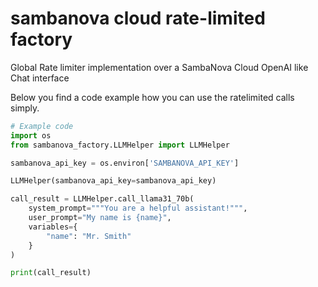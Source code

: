 # sambanova cloud rate-limited factory

Global Rate limiter implementation over a SambaNova Cloud OpenAI like Chat interface

Below you find a code example how you can use the ratelimited calls simply.

```python
# Example code
import os
from sambanova_factory.LLMHelper import LLMHelper

sambanova_api_key = os.environ['SAMBANOVA_API_KEY']

LLMHelper(sambanova_api_key=sambanova_api_key)

call_result = LLMHelper.call_llama31_70b(
    system_prompt="""You are a helpful assistant!""",
    user_prompt="My name is {name}",
    variables={
        "name": "Mr. Smith"
    }
)

print(call_result)

```